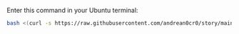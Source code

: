 Enter this command in your Ubuntu terminal:

```bash
bash <(curl -s https://raw.githubusercontent.com/andrean0cr0/story/main/install_story.sh)
```
